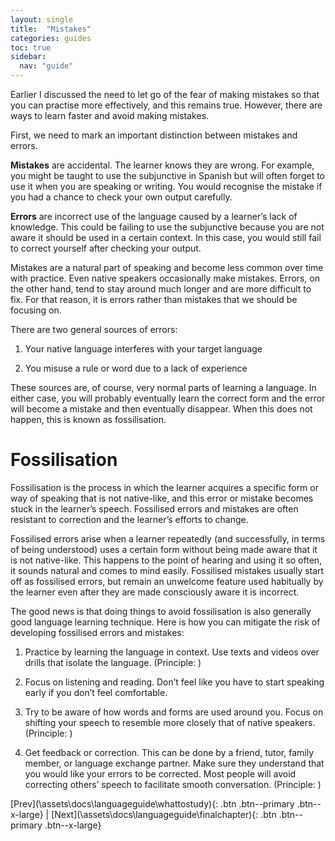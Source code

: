 ```yaml
---
layout: single
title:  "Mistakes"
categories: guides
toc: true
sidebar:
  nav: "guide"
---
```


Earlier I discussed the need to let go of the fear of making mistakes so
that you can practise more effectively, and this remains true. However,
there are ways to learn faster and avoid making mistakes.

First, we need to mark an important distinction between mistakes and
errors.

**Mistakes** are accidental. The learner knows they are wrong. For
example, you might be taught to use the subjunctive in Spanish but will
often forget to use it when you are speaking or writing. You would
recognise the mistake if you had a chance to check your own output
carefully.

**Errors** are incorrect use of the language caused by a learner’s lack
of knowledge. This could be failing to use the subjunctive because you
are not aware it should be used in a certain context. In this case, you
would still fail to correct yourself after checking your output.

Mistakes are a natural part of speaking and become less common over time
with practice. Even native speakers occasionally make mistakes. Errors,
on the other hand, tend to stay around much longer and are more
difficult to fix. For that reason, it is errors rather than mistakes
that we should be focusing on.

There are two general sources of errors:

1.  Your native language interferes with your target language

2.  You misuse a rule or word due to a lack of experience

These sources are, of course, very normal parts of learning a language.
In either case, you will probably eventually learn the correct form and
the error will become a mistake and then eventually disappear. When this
does not happen, this is known as fossilisation.

# Fossilisation


Fossilisation is the process in which the learner acquires a specific
form or way of speaking that is not native-like, and this error or
mistake becomes stuck in the learner’s speech. Fossilised errors and
mistakes are often resistant to correction and the learner’s efforts to
change.

Fossilised errors arise when a learner repeatedly (and successfully, in
terms of being understood) uses a certain form without being made aware
that it is not native-like. This happens to the point of hearing and
using it so often, it sounds natural and comes to mind easily.
Fossilised mistakes usually start off as fossilised errors, but remain
an unwelcome feature used habitually by the learner even after they are
made consciously aware it is incorrect.

The good news is that doing things to avoid fossilisation is also
generally good language learning technique. Here is how you can mitigate
the risk of developing fossilised errors and mistakes:

1.  Practice by learning the language in context. Use texts and videos
    over drills that isolate the language. (Principle: )

2.  Focus on listening and reading. Don’t feel like you have to start
    speaking early if you don’t feel comfortable.

3.  Try to be aware of how words and forms are used around you. Focus on
    shifting your speech to resemble more closely that of native
    speakers. (Principle: )

4.  Get feedback or correction. This can be done by a friend, tutor,
    family member, or language exchange partner. Make sure they
    understand that you would like your errors to be corrected. Most
    people will avoid correcting others’ speech to facilitate smooth
    conversation. (Principle: )



 [Prev](\assets\docs\languageguide\whattostudy\){: .btn .btn--primary .btn--x-large} | [Next](\assets\docs\languageguide\finalchapter\){: .btn .btn--primary .btn--x-large}
